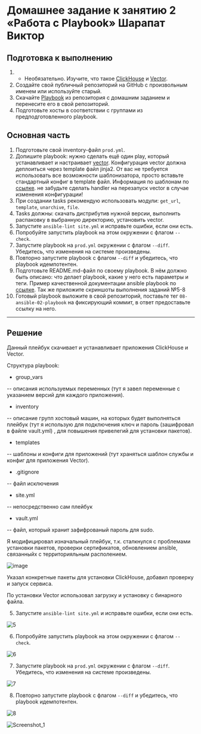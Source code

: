# Домашнее задание к занятию 2 «Работа с Playbook» Шарапат Виктор

## Подготовка к выполнению

1. * Необязательно. Изучите, что такое [ClickHouse](https://www.youtube.com/watch?v=fjTNS2zkeBs) и [Vector](https://www.youtube.com/watch?v=CgEhyffisLY).
2. Создайте свой публичный репозиторий на GitHub с произвольным именем или используйте старый.
3. Скачайте [Playbook](./playbook/) из репозитория с домашним заданием и перенесите его в свой репозиторий.
4. Подготовьте хосты в соответствии с группами из предподготовленного playbook.

## Основная часть

1. Подготовьте свой inventory-файл `prod.yml`.
2. Допишите playbook: нужно сделать ещё один play, который устанавливает и настраивает [vector](https://vector.dev). Конфигурация vector должна деплоиться через template файл jinja2. От вас не требуется использовать все возможности шаблонизатора, просто вставьте стандартный конфиг в template файл. Информация по шаблонам по [ссылке](https://www.dmosk.ru/instruktions.php?object=ansible-nginx-install). не забудьте сделать handler на перезапуск vector в случае изменения конфигурации!
3. При создании tasks рекомендую использовать модули: `get_url`, `template`, `unarchive`, `file`.
4. Tasks должны: скачать дистрибутив нужной версии, выполнить распаковку в выбранную директорию, установить vector.
5. Запустите `ansible-lint site.yml` и исправьте ошибки, если они есть.
6. Попробуйте запустить playbook на этом окружении с флагом `--check`.
7. Запустите playbook на `prod.yml` окружении с флагом `--diff`. Убедитесь, что изменения на системе произведены.
8. Повторно запустите playbook с флагом `--diff` и убедитесь, что playbook идемпотентен.
9. Подготовьте README.md-файл по своему playbook. В нём должно быть описано: что делает playbook, какие у него есть параметры и теги. Пример качественной документации ansible playbook по [ссылке](https://github.com/opensearch-project/ansible-playbook). Так же приложите скриншоты выполнения заданий №5-8
10. Готовый playbook выложите в свой репозиторий, поставьте тег `08-ansible-02-playbook` на фиксирующий коммит, в ответ предоставьте ссылку на него.

---

## Решение

Данный плейбук скачивает и устанавливает приложения ClickHouse и Vector.

Структура playbook:

* group_vars
 
-- описания используемых переменных (тут я завел переменные с указанием версий для каждого приложения).

* inventory

-- описание групп хостовый машин, на которых будет выполняться плейбук (тут я использую для подключения ключ и пароль (зашифровал в файле vault.yml) , для повышения привелегий для установки пакетов).

*  templates

-- шаблоны и конфиги для приложений (тут храняться шаблон службы и конфиг для приложения Vector).

* .gitignore

-- файл исключения 

* site.yml

 -- непосредственно сам плейбук

* vault.yml

-- файл, который хранит зафифрованый пароль для sudo.


Я модифицировал изначальный плейбук, т.к. сталкнулся с проблемами установки пакетов, проверки сертификатов, обновлением ansible, связанныйх с территорияльным располением.

![image](https://github.com/user-attachments/assets/1c8ebeef-537a-49f2-a153-6aa17bf15529)

Указал конкретные пакеты для установки ClickHouse, добавил проверку и запуск сервиса.

По установки Vector использовал загрузку и установку с бинарного файла.


5. Запустите `ansible-lint site.yml` и исправьте ошибки, если они есть.
   

![5](https://github.com/user-attachments/assets/e559e268-5a19-478e-8439-27952c72ac53)

6. Попробуйте запустить playbook на этом окружении с флагом `--check`.

![6](https://github.com/user-attachments/assets/559c5147-ab1e-4460-a0bf-a3e1186514f6)

7. Запустите playbook на `prod.yml` окружении с флагом `--diff`. Убедитесь, что изменения на системе произведены.

![7](https://github.com/user-attachments/assets/741fd0b2-c58d-4a04-8e9a-a096ed69c6b9)

8. Повторно запустите playbook с флагом `--diff` и убедитесь, что playbook идемпотентен.

![8](https://github.com/user-attachments/assets/523e4a3b-8c6b-4feb-b91d-8ed25b8eb8e6)

![Screenshot_1](https://github.com/user-attachments/assets/ca8f066b-1bfe-4fa5-b671-7b4a09e58d35)
